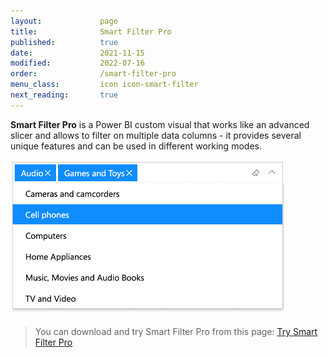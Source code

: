 ```yaml
---
layout:             page
title:              Smart Filter Pro
published:          true
date:               2021-11-15
modified:           2022-07-16
order:              /smart-filter-pro
menu_class:         icon icon-smart-filter
next_reading:       true
---
```

  

**Smart Filter Pro** is a Power BI custom visual that works like an advanced slicer and allows to filter on multiple data columns - it provides several unique features and can be used in different working modes.

<img src="images/smart-filter-pro.png" width="440" class="noborder noround noshadow">

> You can download and try Smart Filter Pro from this page: [Try Smart Filter Pro](https://okviz.com/smart-filter-pro)